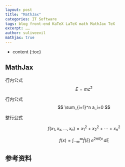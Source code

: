 ```yaml
---
layout: post
title: "MathJax"
categories: IT Software
tags: blog front-end KaTeX LaTeX math MathJax TeX
excerpt: ……
author: suliveevil
mathjax: true
---
```


* content
{:toc}

## MathJax

行内公式 $$ E=mc^2 $$

行内公式
$$ \sum_{i=1}^n a_i=0 $$

整行公式

$$ f(x_1,x_x,\ldots,x_n) = x_1^2 + x_2^2 + \cdots + x_n^2 $$

$$
f(x) = \int_{-\infty}^\infty
\hat f(\xi)\,e^{2 \pi i \xi x}
\,d\xi
$$

## 参考资料



